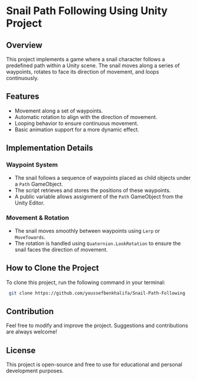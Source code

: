 # Snail Path Following Using Unity Project

## Overview
This project implements a game where a snail character follows a predefined path within a Unity scene. The snail moves along a series of waypoints, rotates to face its direction of movement, and loops continuously.

## Features
- Movement along a set of waypoints.
- Automatic rotation to align with the direction of movement.
- Looping behavior to ensure continuous movement.
- Basic animation support for a more dynamic effect.

## Implementation Details

### Waypoint System
- The snail follows a sequence of waypoints placed as child objects under a `Path` GameObject.
- The script retrieves and stores the positions of these waypoints.
- A public variable allows assignment of the `Path` GameObject from the Unity Editor.

### Movement & Rotation
- The snail moves smoothly between waypoints using `Lerp` or `MoveTowards`.
- The rotation is handled using `Quaternion.LookRotation` to ensure the snail faces the direction of movement.


## How to Clone the Project
To clone this project, run the following command in your terminal:
```sh
 git clone https://github.com/youssefbenkhalifa/Snail-Path-Following
```
## Contribution
Feel free to modify and improve the project. Suggestions and contributions are always welcome!

## License
This project is open-source and free to use for educational and personal development purposes.